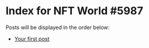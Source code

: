 # Index for NFT World #5987
Posts will be displayed in the order below:

- [Your first post](./001-first.md)

